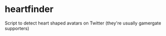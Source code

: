 heartfinder
===========

Script to detect heart shaped avatars on Twitter (they're usually gamergate supporters)
